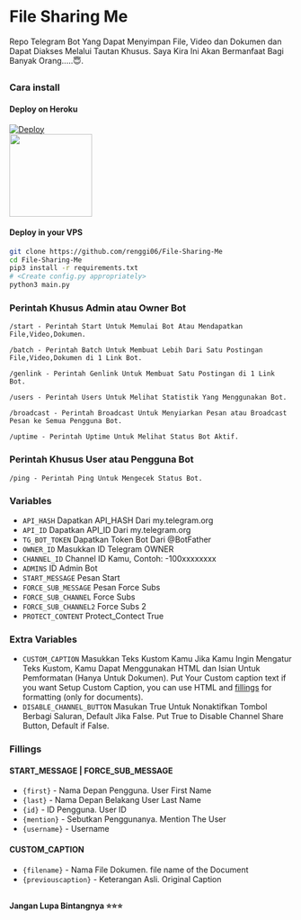 # File Sharing Me

Repo Telegram Bot Yang Dapat Menyimpan File, Video dan Dokumen dan Dapat Diakses Melalui Tautan Khusus.
Saya Kira Ini Akan Bermanfaat Bagi Banyak Orang.....😇.

##
### Cara install
#### Deploy on Heroku
[![Deploy](https://www.herokucdn.com/deploy/button.svg)](https://heroku.com/deploy?template=https://github.com/renggi06/File-Sharing-Me)</br>
<a href="https://youtu.be/LCrkRTMkmzE">
  <img src="https://img.shields.io/badge/How%20to-Deploy-red?logo=youtube" width="147">
</a><br>

#### Deploy in your VPS
````bash
git clone https://github.com/renggi06/File-Sharing-Me
cd File-Sharing-Me
pip3 install -r requirements.txt
# <Create config.py appropriately>
python3 main.py
````

### Perintah Khusus Admin atau Owner Bot

```
/start - Perintah Start Untuk Memulai Bot Atau Mendapatkan File,Video,Dokumen.

/batch - Perintah Batch Untuk Membuat Lebih Dari Satu Postingan File,Video,Dokumen di 1 Link Bot.

/genlink - Perintah Genlink Untuk Membuat Satu Postingan di 1 Link Bot.

/users - Perintah Users Untuk Melihat Statistik Yang Menggunakan Bot.

/broadcast - Perintah Broadcast Untuk Menyiarkan Pesan atau Broadcast Pesan ke Semua Pengguna Bot.

/uptime - Perintah Uptime Untuk Melihat Status Bot Aktif.
```

### Perintah Khusus User atau Pengguna Bot
```
/ping - Perintah Ping Untuk Mengecek Status Bot.
```

### Variables 

* `API_HASH` Dapatkan API_HASH Dari my.telegram.org
* `API_ID` Dapatkan API_ID Dari my.telegram.org
* `TG_BOT_TOKEN` Dapatkan Token Bot Dari @BotFather
* `OWNER_ID` Masukkan ID Telegram OWNER
* `CHANNEL_ID` Channel ID Kamu, Contoh: -100xxxxxxxx
* `ADMINS` ID Admin Bot
* `START_MESSAGE` Pesan Start 
* `FORCE_SUB_MESSAGE` Pesan Force Subs 
* `FORCE_SUB_CHANNEL` Force Subs
* `FORCE_SUB_CHANNEL2` Force Subs 2
* `PROTECT_CONTENT` Protect_Contect True

### Extra Variables

* `CUSTOM_CAPTION` Masukkan Teks Kustom Kamu Jika Kamu Ingin Mengatur Teks Kustom, Kamu Dapat Menggunakan HTML dan Isian Untuk Pemformatan (Hanya Untuk Dokumen). Put Your Custom caption text if you want Setup Custom Caption, you can use HTML and <a href='https://github.com/renggi06/File-Sharing-Me/blob/main/README.md#custom_caption'>fillings</a> for formatting (only for documents).
* `DISABLE_CHANNEL_BUTTON` Masukan True Untuk Nonaktifkan Tombol Berbagi Saluran, Default Jika False. Put True to Disable Channel Share Button, Default if False.

### Fillings
#### START_MESSAGE | FORCE_SUB_MESSAGE

* `{first}` - Nama Depan Pengguna. User First Name
* `{last}` - Nama Depan Belakang User Last Name
* `{id}` - ID Pengguna. User ID
* `{mention}` - Sebutkan Penggunanya. Mention The User
* `{username}` - Username

#### CUSTOM_CAPTION

* `{filename}` - Nama File Dokumen. file name of the Document
* `{previouscaption}` - Keterangan Asli. Original Caption

##

   **Jangan Lupa Bintangnya ⭐⭐⭐**
